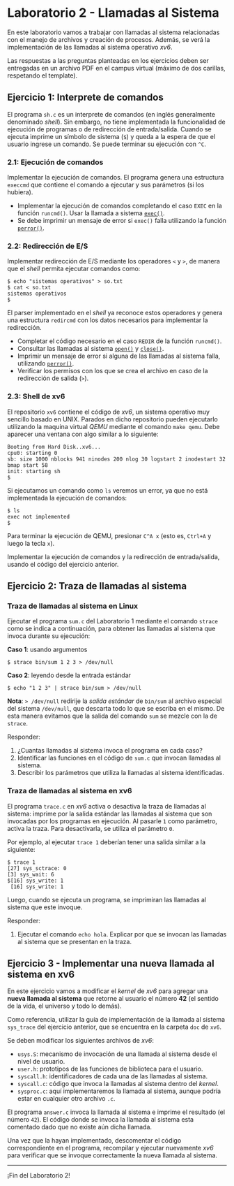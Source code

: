 # Laboratorio 2 - Llamadas al Sistema

En este laboratorio vamos a trabajar con llamadas al sistema relacionadas con el manejo de archivos y creación de procesos. Además, se verá la implementación de las llamadas al sistema operativo _xv6_.

Las respuestas a las preguntas planteadas en los ejercicios deben ser entregadas en un archivo PDF en el campus virtual (máximo de dos carillas, respetando el template).

## Ejercicio 1: Interprete de comandos

El programa `sh.c` es un interprete de comandos (en inglés generalmente denominado _shell_). Sin embargo, no tiene implementada la funcionalidad de ejecución de programas o de redirección de entrada/salida. Cuando se ejecuta imprime un símbolo de sistema (`$`) y queda a la espera de que el usuario ingrese un comando. Se puede terminar su ejecución con `^C`.

### 2.1: Ejecución de comandos

Implementar la ejecución de comandos. El programa genera una estructura `execcmd` que contiene el comando a ejecutar y sus parámetros (si los hubiera). 

- Implementar la ejecución de comandos completando el caso `EXEC` en la función `runcmd()`. Usar la llamada a sistema [`exec()`](http://man7.org/linux/man-pages/man3/exec.3.html).
- Se debe imprimir un mensaje de error si `exec()` falla utilizando la función [`perror()`](http://man7.org/linux/man-pages/man3/perror.3.html).

### 2.2: Redirección de E/S

Implementar redirección de E/S mediante los operadores `<` y `>`, de manera que el _shell_ permita ejecutar comandos como:

```console
$ echo "sistemas operativos" > so.txt
$ cat < so.txt
sistemas operativos
$
```

El parser implementado en el _shell_ ya reconoce estos operadores y genera una estructura `redircmd` con los datos necesarios para implementar la redirección.

- Completar el código necesario en el caso `REDIR` de la función `runcmd()`.
- Consultar las llamadas al sistema [`open()`](http://man7.org/linux/man-pages/man2/open.2.html) y [`close()`](http://man7.org/linux/man-pages/man2/close.2.html).
- Imprimir un mensaje de error si alguna de las llamadas al sistema falla, utilizando [`perror()`](http://man7.org/linux/man-pages/man3/perror.3.html).
- Verificar los permisos con los que se crea el archivo en caso de la redirección de salida (`>`).

### 2.3: Shell de xv6
El repositorio `xv6` contiene el código de _xv6_, un sistema operativo muy sencillo basado en UNIX. Parados en dicho repositorio pueden ejecutarlo utilizando la maquina virtual *QEMU* mediante el comando `make qemu`. Debe aparecer una ventana con algo similar a lo siguiente: 

```console
Booting from Hard Disk..xv6...
cpu0: starting 0
sb: size 1000 nblocks 941 ninodes 200 nlog 30 logstart 2 inodestart 32 bmap start 58
init: starting sh
$
```

Si ejecutamos un comando como `ls` veremos un error, ya que no está implementada la ejecución de comandos:
```console
$ ls
exec not implemented
$
```

Para terminar la ejecución de QEMU, presionar `C^A x` (esto es, `Ctrl+A` y luego la tecla `x`).

Implementar la ejecución de comandos y la redirección de entrada/salida, usando el código del ejercicio anterior.

## Ejercicio 2: Traza de llamadas al sistema

### Traza de llamadas al sistema en Linux
Ejecutar el programa `sum.c` del Laboratorio 1 mediante el comando `strace` como se indica a continuación, para obtener las llamadas al sistema que invoca durante su ejecución:

**Caso 1**: usando argumentos
```console
$ strace bin/sum 1 2 3 > /dev/null
```

**Caso 2**: leyendo desde la entrada estándar
```console
$ echo "1 2 3" | strace bin/sum > /dev/null
```

**Nota**: `> /dev/null` redirije la _salida estándar_ de `bin/sum` al archivo especial del sistema `/dev/null`, que descarta todo lo que se escriba en el mismo. De esta manera evitamos que la salida del comando `sum` se mezcle con la de `strace`.

Responder:

1. ¿Cuantas llamadas al sistema invoca el programa en cada caso?
2. Identificar las funciones en el código de `sum.c` que invocan llamadas al sistema.
3. Describir los parámetros que utiliza la llamadas al sistema identificadas.

### Traza de llamadas al sistema en xv6
El programa `trace.c` en _xv6_ activa o desactiva la traza de llamadas al sistema: imprime por la salida estándar las llamadas al sistema que son invocadas por los programas en ejecución. Al pasarle `1` como parámetro, activa la traza. Para desactivarla, se utiliza el parámetro `0`.

Por ejemplo, al ejecutar `trace 1` deberían tener una salida similar a la siguiente:
```console
$ trace 1
[27] sys_sctrace: 0
[3] sys_wait: 6
$[16] sys_write: 1
 [16] sys_write: 1
```

Luego, cuando se ejecuta un programa, se imprimiran las llamadas al sistema que este invoque.

Responder:

1. Ejecutar el comando `echo hola`. Explicar por que se invocan las llamadas al sistema que se presentan en la traza.

## Ejercicio 3 - Implementar una nueva llamada al sistema en xv6

En este ejercicio vamos a modificar el _kernel_ de _xv6_ para agregar una **nueva llamada al sistema** que retorne al usuario el número **42** (el sentido de la vida, el universo y todo lo demás).

Como referencia, utilizar la guía de implementación de la llamada al sistema `sys_trace` del ejercicio anterior, que se encuentra en la carpeta `doc` de `xv6`.

Se deben modificar los siguientes archivos de _xv6_:

- `usys.S`: mecanismo de invocación de una llamada al sistema desde el nivel de usuario.
- `user.h`: prototipos de las funciones de biblioteca para el usuario.
- `syscall.h`: identificadores de cada una de las llamadas al sistema.
- `syscall.c`: código que invoca la llamadas al sistema dentro del _kernel_.
- `sysproc.c`: aquí implementaremos la llamada al sistema, aunque podría estar en cualquier otro archivo `.c`.

El programa `answer.c` invoca la llamada al sistema e imprime el resultado (el número `42`). El código donde se invoca la llamada al sistema esta comentado dado que no existe aún dicha llamada.

Una vez que la hayan implementado, descomentar el código correspondiente en el programa, recompilar y ejecutar nuevamente _xv6_ para verificar que se invoque correctamente la nueva llamada al sistema.

---

¡Fin del Laboratorio 2!
